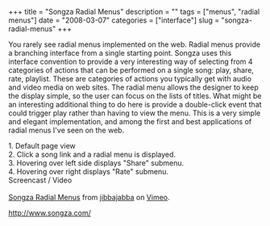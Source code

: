 +++
title = "Songza Radial Menus"
description = ""
tags = ["menus", "radial menus"]
date = "2008-03-07"
categories = ["interface"]
slug = "songza-radial-menus"
+++


<p>You rarely see radial menus implemented on the web. Radial menus provide a branching interface from a single starting point. Songza uses this interface convention to provide a very interesting way of selecting from 4 categories of actions that can be performed on a single song: play, share, rate, playlist. These are categories of actions you typically get with audio and video media on web sites. The radial menu allows the designer to keep the display simple, so the user can focus on the lists of titles. What might be an interesting additional thing to do here is provide a double-click event that could trigger play rather than having to view the menu. This is a very simple and elegant implementation, and among the first and best applications of radial menus I've seen on the web.</p>
<div id="screens-full" class="clear"><div class="caption">1. Default page view</div><div class="fullimg clear"><a href="//media.konigi.com/interface/songza-radial-menu-1.png" class="group" rel="group" title="1. Default page view"><img src="//media.konigi.com/interface/songza-radial-menu-1.png" alt="" class="img-responsive"></a></div></div><div id="screens-full" class="clear"><div class="caption">2. Click a song link and a radial menu is displayed. </div><div class="fullimg clear"><a href="//media.konigi.com/interface/songza-radial-menu-2.png" class="group" rel="group" title="2. Click a song link and a radial menu is displayed. "><img src="//media.konigi.com/interface/songza-radial-menu-2.png" alt="" class="img-responsive"></a></div></div><div id="screens-full" class="clear"><div class="caption">3. Hovering over left side displays &quot;Share&quot; submenu.</div><div class="fullimg clear"><a href="//media.konigi.com/interface/songza-radial-menu-3.png" class="group" rel="group" title="3. Hovering over left side displays &quot;Share&quot; submenu."><img src="//media.konigi.com/interface/songza-radial-menu-3.png" alt="" class="img-responsive"></a></div></div><div id="screens-full" class="clear"><div class="caption">4. Hovering over right displays &quot;Rate&quot; submenu.</div><div class="fullimg clear"><a href="//media.konigi.com/interface/songza-radial-menu-4.png" class="group" rel="group" title="4. Hovering over right displays &quot;Rate&quot; submenu."><img src="//media.konigi.com/interface/songza-radial-menu-4.png" alt="" class="img-responsive"></a></div></div><div class="video"><div class="caption aptureNoAutolink">Screencast / Video</div><div class="video-object"><object type="application/x-shockwave-flash" width="610" height="447" data="http://www.vimeo.com/moogaloop.swf?clip_id=762772&amp;server=www.vimeo.com&amp;fullscreen=1&amp;show_title=1&amp;show_byline=1&amp;show_portrait=0&amp;color=00ADEF">	<param name="quality" value="best" />	<param name="allowfullscreen" value="true" />	<param name="scale" value="showAll" />	<param name="movie" value="http://www.vimeo.com/moogaloop.swf?clip_id=762772&amp;server=www.vimeo.com&amp;fullscreen=1&amp;show_title=1&amp;show_byline=1&amp;show_portrait=0&amp;color=00ADEF" /></object><br /><a href="http://www.vimeo.com/762772/l:embed_762772">Songza Radial Menus</a> from <a href="http://www.vimeo.com/jibbajabba/l:embed_762772">jibbajabba</a> on <a href="http://vimeo.com/l:embed_762772">Vimeo</a>.</div></div>        
<p><a href="http://www.songza.com/">http://www.songza.com/</a></p>

